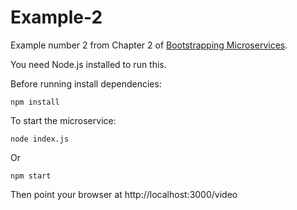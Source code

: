 # Example-2

Example number 2 from Chapter 2 of [Bootstrapping Microservices](http://bit.ly/2o0aDsP).

You need Node.js installed to run this.

Before running install dependencies:

    npm install

To start the microservice:

    node index.js

Or 

    npm start

Then point your browser at http://localhost:3000/video